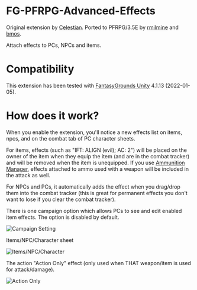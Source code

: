 # FG-PFRPG-Advanced-Effects
Original extension by [Celestian](https://www.fantasygrounds.com/forums/member.php?54726-celestian). Ported to PFRPG/3.5E by [rmilmine](https://www.fantasygrounds.com/forums/member.php?215591-rmilmine) and [bmos](https://www.fantasygrounds.com/forums/member.php?194283-bmos).

Attach effects to PCs, NPCs and items.

# Compatibility
This extension has been tested with [FantasyGrounds Unity](https://www.fantasygrounds.com/home/FantasyGroundsUnity.php) 4.1.13 (2022-01-05).

# How does it work?
When you enable the extension, you'll notice a new effects list on items, npcs, and on the combat tab of PC character sheets.

For items, effects (such as "IFT: ALIGN (evil); AC: 2") will be placed on the owner of the item when they equip the item (and are in the combat tracker) and will be removed when the item is unequipped. If you use [Ammunition Manager](https://github.com/bmos/FG-Ammunition-Manager), effects attached to ammo used with a weapon will be included in the attack as well.

For NPCs and PCs, it automatically adds the effect when you drag/drop them into the combat tracker (this is great for permanent effects you don't want to lose if you clear the combat tracker).

There is one campaign option which allows PCs to see and edit enabled item effects. The option is disabled by default.

![Campaign Setting](https://i.imgur.com/NQpeOQo.png)

Items/NPC/Character sheet

![Items/NPC/Character](https://i.imgur.com/YJSiz0X.png)

The action "Action Only" effect (only used when THAT weapon/item is used for attack/damage).

![Action Only](https://i.imgur.com/QzwZaqx.png)
